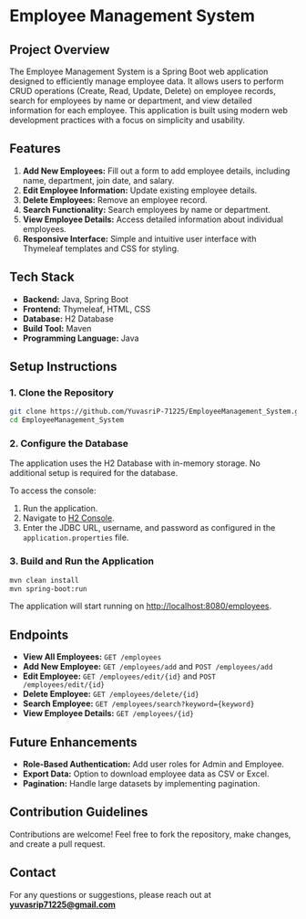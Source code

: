 # Employee Management System

## Project Overview
The Employee Management System is a Spring Boot web application designed to efficiently manage employee data. It allows users to perform CRUD operations (Create, Read, Update, Delete) on employee records, search for employees by name or department, and view detailed information for each employee. This application is built using modern web development practices with a focus on simplicity and usability.

## Features
1. **Add New Employees:** Fill out a form to add employee details, including name, department, join date, and salary.
2. **Edit Employee Information:** Update existing employee details.
3. **Delete Employees:** Remove an employee record.
4. **Search Functionality:** Search employees by name or department.
5. **View Employee Details:** Access detailed information about individual employees.
6. **Responsive Interface:** Simple and intuitive user interface with Thymeleaf templates and CSS for styling.

## Tech Stack
- **Backend:** Java, Spring Boot
- **Frontend:** Thymeleaf, HTML, CSS
- **Database:** H2 Database
- **Build Tool:** Maven
- **Programming Language:** Java

## Setup Instructions

### 1. Clone the Repository
```bash
git clone https://github.com/YuvasriP-71225/EmployeeManagement_System.git
cd EmployeeManagement_System
```

### 2. Configure the Database
The application uses the H2 Database with in-memory storage. No additional setup is required for the database.

To access the console:
1. Run the application.
2. Navigate to [H2 Console](http://localhost:8080/h2-console).
3. Enter the JDBC URL, username, and password as configured in the `application.properties` file.

### 3. Build and Run the Application
```bash
mvn clean install
mvn spring-boot:run
```
The application will start running on [http://localhost:8080/employees](http://localhost:8080/employees).

## Endpoints
- **View All Employees:** `GET /employees`
- **Add New Employee:** `GET /employees/add` and `POST /employees/add`
- **Edit Employee:** `GET /employees/edit/{id}` and `POST /employees/edit/{id}`
- **Delete Employee:** `GET /employees/delete/{id}`
- **Search Employee:** `GET /employees/search?keyword={keyword}`
- **View Employee Details:** `GET /employees/{id}`

## Future Enhancements
- **Role-Based Authentication:** Add user roles for Admin and Employee.
- **Export Data:** Option to download employee data as CSV or Excel.
- **Pagination:** Handle large datasets by implementing pagination.

## Contribution Guidelines
Contributions are welcome! Feel free to fork the repository, make changes, and create a pull request.

## Contact
For any questions or suggestions, please reach out at **yuvasrip71225@gmail.com**
